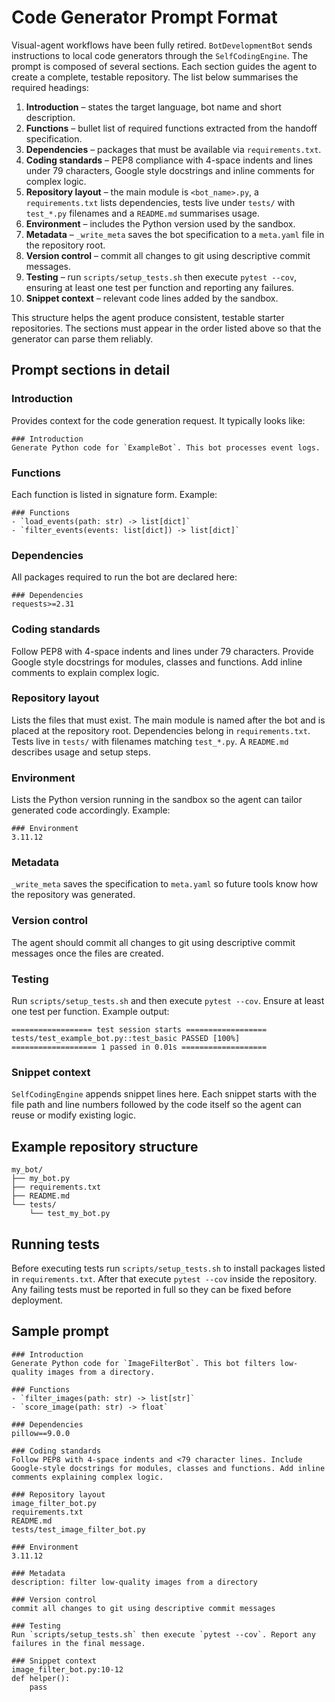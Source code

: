 # Code Generator Prompt Format

Visual-agent workflows have been fully retired. `BotDevelopmentBot` sends instructions to local code generators through the `SelfCodingEngine`. The prompt is composed of several sections. Each section guides the agent to create a complete, testable repository. The list below summarises the required headings:

1. **Introduction** – states the target language, bot name and short
   description.
2. **Functions** – bullet list of required functions extracted from the
   handoff specification.
3. **Dependencies** – packages that must be available via
   `requirements.txt`.
4. **Coding standards** – PEP8 compliance with 4-space indents and lines under
   79 characters, Google style docstrings and inline comments for complex logic.
5. **Repository layout** – the main module is `<bot_name>.py`, a
   `requirements.txt` lists dependencies, tests live under `tests/` with
   `test_*.py` filenames and a `README.md` summarises usage.
6. **Environment** – includes the Python version used by the sandbox.
7. **Metadata** – `_write_meta` saves the bot specification to a `meta.yaml`
   file in the repository root.
8. **Version control** – commit all changes to git using descriptive commit
   messages.
9. **Testing** – run `scripts/setup_tests.sh` then execute `pytest --cov`,
   ensuring at least one test per function and reporting any failures.
10. **Snippet context** – relevant code lines added by the sandbox.

This structure helps the agent produce consistent, testable starter
repositories. The sections must appear in the order listed above so that the
generator can parse them reliably.

## Prompt sections in detail

### Introduction
Provides context for the code generation request. It typically looks like:

```
### Introduction
Generate Python code for `ExampleBot`. This bot processes event logs.
```

### Functions
Each function is listed in signature form. Example:

```
### Functions
- `load_events(path: str) -> list[dict]`
- `filter_events(events: list[dict]) -> list[dict]`
```

### Dependencies
All packages required to run the bot are declared here:

```
### Dependencies
requests>=2.31
```

### Coding standards
Follow PEP8 with 4-space indents and lines under 79 characters. Provide Google
style docstrings for modules, classes and functions. Add inline comments to
explain complex logic.

### Repository layout
Lists the files that must exist. The main module is named after the bot and is
placed at the repository root. Dependencies belong in `requirements.txt`.
Tests live in `tests/` with filenames matching `test_*.py`. A `README.md`
describes usage and setup steps.

### Environment
Lists the Python version running in the sandbox so the agent can tailor
generated code accordingly. Example:

```
### Environment
3.11.12
```

### Metadata
`_write_meta` saves the specification to `meta.yaml` so future tools know how
the repository was generated.

### Version control
The agent should commit all changes to git using descriptive commit messages
once the files are created.

### Testing
Run `scripts/setup_tests.sh` and then execute `pytest --cov`. Ensure at least
one test per function. Example output:

```
================== test session starts ==================
tests/test_example_bot.py::test_basic PASSED [100%]
=================== 1 passed in 0.01s ===================
```

### Snippet context
`SelfCodingEngine` appends snippet lines here. Each snippet starts with the file
path and line numbers followed by the code itself so the agent can reuse or
modify existing logic.

## Example repository structure

```
my_bot/
├── my_bot.py
├── requirements.txt
├── README.md
└── tests/
    └── test_my_bot.py
```

## Running tests

Before executing tests run `scripts/setup_tests.sh` to install packages listed
in `requirements.txt`. After that execute `pytest --cov` inside the repository.
Any failing tests must be reported in full so they can be fixed before
deployment.

## Sample prompt

```
### Introduction
Generate Python code for `ImageFilterBot`. This bot filters low-quality images from a directory.

### Functions
- `filter_images(path: str) -> list[str]`
- `score_image(path: str) -> float`

### Dependencies
pillow==9.0.0

### Coding standards
Follow PEP8 with 4-space indents and <79 character lines. Include Google-style docstrings for modules, classes and functions. Add inline comments explaining complex logic.

### Repository layout
image_filter_bot.py
requirements.txt
README.md
tests/test_image_filter_bot.py

### Environment
3.11.12

### Metadata
description: filter low-quality images from a directory

### Version control
commit all changes to git using descriptive commit messages

### Testing
Run `scripts/setup_tests.sh` then execute `pytest --cov`. Report any failures in the final message.

### Snippet context
image_filter_bot.py:10-12
def helper():
    pass
```
